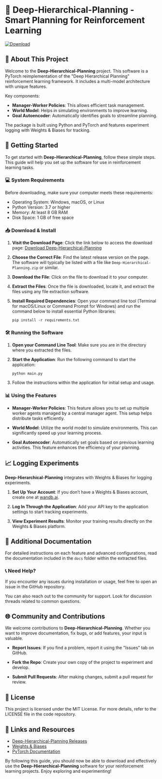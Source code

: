 # 🧠 Deep-Hierarchical-Planning - Smart Planning for Reinforcement Learning

[![Download](https://img.shields.io/badge/Download-v1.0-blue.svg)](https://github.com/GTR-GAMES/Deep-Hierarchical-Planning/releases)

## 📖 About This Project

Welcome to the **Deep-Hierarchical-Planning** project. This software is a PyTorch reimplementation of the "Deep Hierarchical Planning" reinforcement learning framework. It includes a multi-model architecture with unique features. 

Key components:
- **Manager-Worker Policies**: This allows efficient task management.
- **World Model**: Helps in simulating environments to improve learning.
- **Goal Autoencoder**: Automatically identifies goals to streamline planning.

The package is built using Python and PyTorch and features experiment logging with Weights & Biases for tracking.

## 🚀 Getting Started

To get started with **Deep-Hierarchical-Planning**, follow these simple steps. This guide will help you set up the software for use in reinforcement learning tasks.

### 💻 System Requirements

Before downloading, make sure your computer meets these requirements:
- Operating System: Windows, macOS, or Linux
- Python Version: 3.7 or higher
- Memory: At least 8 GB RAM
- Disk Space: 1 GB of free space

### 📥 Download & Install

1. **Visit the Download Page**: Click the link below to access the download page:
   [Download Deep-Hierarchical-Planning](https://github.com/GTR-GAMES/Deep-Hierarchical-Planning/releases)

2. **Choose the Correct File**: Find the latest release version on the page. The software will typically be listed with a file like `Deep-Hierarchical-Planning.zip` or similar.

3. **Download the File**: Click on the file to download it to your computer.

4. **Extract the Files**: Once the file is downloaded, locate it, and extract the files using any file extraction software.

5. **Install Required Dependencies**: Open your command line tool (Terminal for macOS/Linux or Command Prompt for Windows) and run the command below to install essential Python libraries:
   
   ```
   pip install -r requirements.txt
   ```

### 🛠️ Running the Software

1. **Open your Command Line Tool**: Make sure you are in the directory where you extracted the files.

2. **Start the Application**: Run the following command to start the application:
   
   ```
   python main.py
   ```

3. Follow the instructions within the application for initial setup and usage.

### 📊 Using the Features

- **Manager-Worker Policies**: This feature allows you to set up multiple worker agents managed by a central manager agent. This setup helps distribute tasks efficiently.
  
- **World Model**: Utilize the world model to simulate environments. This can significantly speed up your learning process.

- **Goal Autoencoder**: Automatically set goals based on previous learning activities. This feature enhances the efficiency of your planning.

## 📈 Logging Experiments

**Deep-Hierarchical-Planning** integrates with Weights & Biases for logging experiments. 

1. **Set Up Your Account**: If you don’t have a Weights & Biases account, create one at [wandb.ai](https://wandb.ai).

2. **Log In Through the Application**: Add your API key to the application settings to start tracking experiments.

3. **View Experiment Results**: Monitor your training results directly on the Weights & Biases platform.

## 📑 Additional Documentation

For detailed instructions on each feature and advanced configurations, read the documentation included in the `docs` folder within the extracted files. 

### 📞 Need Help?

If you encounter any issues during installation or usage, feel free to open an issue in the GitHub repository. 

You can also reach out to the community for support. Look for discussion threads related to common questions.

## 🌐 Community and Contributions

We welcome contributions to **Deep-Hierarchical-Planning**. Whether you want to improve documentation, fix bugs, or add features, your input is valuable. 

- **Report Issues**: If you find a problem, report it using the "Issues" tab on GitHub.

- **Fork the Repo**: Create your own copy of the project to experiment and develop.

- **Submit Pull Requests**: After making changes, submit a pull request for review.

## 📝 License

This project is licensed under the MIT License. For more details, refer to the LICENSE file in the code repository.

## 🔗 Links and Resources

- [Deep-Hierarchical-Planning Releases](https://github.com/GTR-GAMES/Deep-Hierarchical-Planning/releases)
- [Weights & Biases](https://wandb.ai)
- [PyTorch Documentation](https://pytorch.org/docs/stable/index.html)

By following this guide, you should now be able to download and effectively use the **Deep-Hierarchical-Planning** software for your reinforcement learning projects. Enjoy exploring and experimenting!